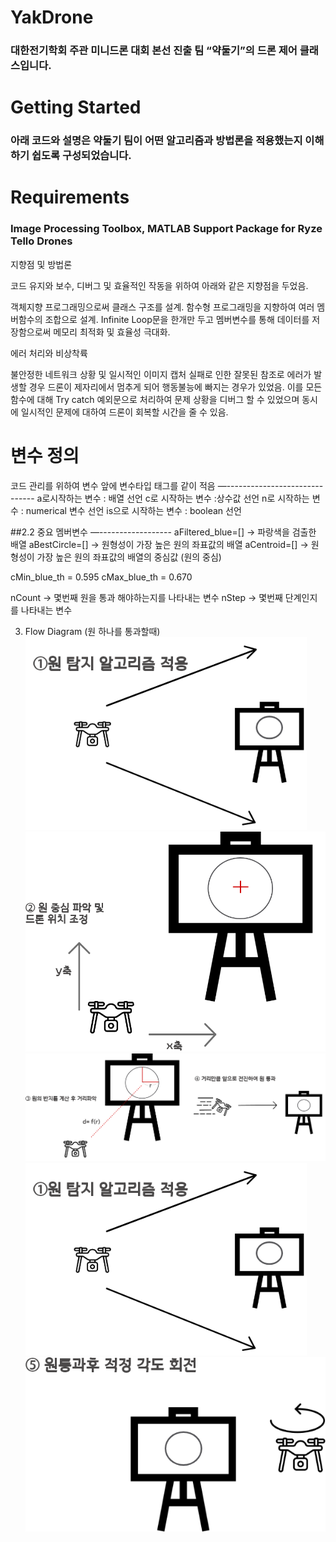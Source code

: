 # YakDrone
 ### 대한전기학회 주관 미니드론 대회 본선 진출 팀 “약둘기”의 드론 제어 클래스입니다.

# Getting Started
### 아래 코드와 설명은 약둘기 팀이 어떤 알고리즘과 방법론을 적용했는지 이해하기 쉽도록 구성되었습니다.

# Requirements
 ### Image Processing Toolbox, MATLAB Support Package for Ryze Tello Drones

지향점 및 방법론

코드 유지와 보수, 디버그 및 효율적인 작동을 위하여 아래와 같은 지향점을 두었음.

객체지향 프로그래밍으로써 클래스 구조를 설계.
함수형 프로그래밍을 지향하여 여러 멤버함수의 조합으로 설계.
Infinite Loop문을 한개만 두고 멤버변수를 통해 데이터를 저장함으로써 메모리 최적화 및 효율성 극대화.

에러 처리와 비상착륙

불안정한 네트워크 상황 및 일시적인 이미지 캡처 실패로 인한 잘못된 참조로 에러가 발생할 경우 드론이 제자리에서 멈추게 되어 행동불능에 빠지는 경우가 있었음.
이를 모든 함수에 대해 Try catch 예외문으로 처리하여 문제 상황을 디버그 할 수 있었으며 동시에 일시적인 문제에 대하여 드론이 회복할 시간을 줄 수 있음. 


변수 정의
==================
코드 관리를 위하여 변수 앞에 변수타입 태그를 같이 적음
—------------------------------
a로시작하는 변수 : 배열 선언
c로 시작하는 변수 :상수값 선언
n로 시작하는 변수 : numerical 변수 선언
is으로 시작하는 변수 : boolean 선언


##2.2 중요 멤버변수
—------------------
aFiltered_blue=[] → 파랑색을 검출한 배열
aBestCircle=[] → 원형성이 가장 높은 원의 좌표값의 배열
aCentroid=[] →  원형성이 가장 높은 원의 좌표값의 배열의 중심값 (원의 중심)

cMin_blue_th = 0.595
cMax_blue_th = 0.670

nCount → 몇번째 원을 통과 해야하는지를 나타내는  변수 
nStep -> 몇번째 단계인지를 나타내는 변수

3. Flow Diagram (원 하나를 통과할때)   
![Alt text](images\circlefind.png)   
![Alt text](images\center.png)     
![Alt text](images\centerfinder.png)   
![Alt text](images\circlefind.png)   
![Alt text](images\turn.png)   





